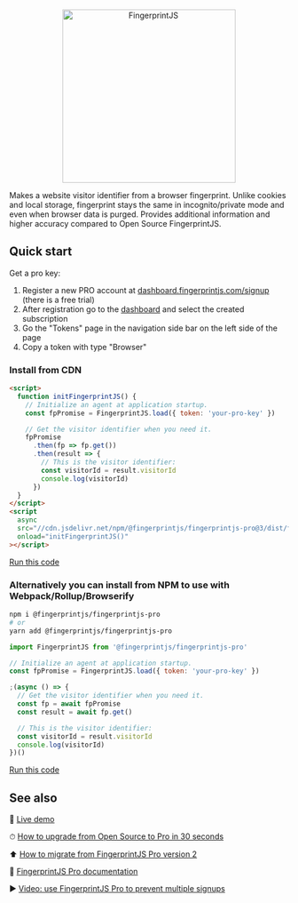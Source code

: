 <p align="center">
  <br>
  <a href="https://fingerprintjs.com">
    <img src="https://raw.githubusercontent.com/fingerprintjs/fingerprintjs/82b752cdeb6f0c7dc07300650ab31758235819fd/resources/logo.svg" alt="FingerprintJS" width="312px" />
  </a>
</p>

Makes a website visitor identifier from a browser fingerprint.
Unlike cookies and local storage, fingerprint stays the same in incognito/private mode and even when browser data is purged.
Provides additional information and higher accuracy compared to Open Source FingerprintJS.

## Quick start

Get a pro key:

1. Register a new PRO account at [dashboard.fingerprintjs.com/signup](https://dashboard.fingerprintjs.com/signup) (there is a free trial)
2. After registration go to the [dashboard](https://dashboard.fingerprintjs.com) and select the created subscription
3. Go the "Tokens" page in the navigation side bar on the left side of the page
4. Copy a token with type "Browser"

### Install from CDN

```html
<script>
  function initFingerprintJS() {
    // Initialize an agent at application startup.
    const fpPromise = FingerprintJS.load({ token: 'your-pro-key' })

    // Get the visitor identifier when you need it.
    fpPromise
      .then(fp => fp.get())
      .then(result => {
        // This is the visitor identifier:
        const visitorId = result.visitorId
        console.log(visitorId)
      })
  }
</script>
<script
  async
  src="//cdn.jsdelivr.net/npm/@fingerprintjs/fingerprintjs-pro@3/dist/fp.min.js"
  onload="initFingerprintJS()"
></script>
```

[Run this code](https://stackblitz.com/edit/fpjs-pro-3-cdn?file=index.html&devtoolsheight=100)

### Alternatively you can install from NPM to use with Webpack/Rollup/Browserify

```bash
npm i @fingerprintjs/fingerprintjs-pro
# or
yarn add @fingerprintjs/fingerprintjs-pro
```

```js
import FingerprintJS from '@fingerprintjs/fingerprintjs-pro'

// Initialize an agent at application startup.
const fpPromise = FingerprintJS.load({ token: 'your-pro-key' })

;(async () => {
  // Get the visitor identifier when you need it.
  const fp = await fpPromise
  const result = await fp.get()

  // This is the visitor identifier:
  const visitorId = result.visitorId
  console.log(visitorId)
})()
```

[Run this code](https://stackblitz.com/edit/fpjs-pro-3-npm?file=index.js&devtoolsheight=100)

## See also

🍿 [Live demo](https://fingerprintjs.com/demo)

⏱ [How to upgrade from Open Source to Pro in 30 seconds](https://dev.fingerprintjs.com/v3/docs/migrating-from-previous-versions#from-fingerprintjs-open-source-version-3)

⬆️ [How to migrate from FingerprintJS Pro version 2](https://dev.fingerprintjs.com/v3/docs/migrating-from-previous-versions#from-fingerprintjs-pro-version-2)

📕 [FingerprintJS Pro documentation](https://dev.fingerprintjs.com)

▶️ [Video: use FingerprintJS Pro to prevent multiple signups](https://www.youtube.com/watch?v=jWX9P5_jZn8)

